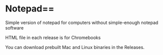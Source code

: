 # Notepad==
Simple version of notepad for computers without simple-enough notepad software


HTML file in each release is for Chromebooks

You can download prebuilt Mac and Linux binaries in the Releases.
